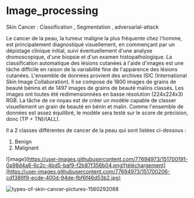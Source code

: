 # Image_processing
Skin Cancer : Classification , Segmentation , adversarial-attack


Le cancer de la peau, la tumeur maligne la plus fréquente chez l'homme, est 
principalement diagnostiqué visuellement, en commençant par un dépistage clinique initial, 
suivi éventuellement d'une analyse dromoscopique, d'une biopsie et d'un examen 
histopathologique. La classification automatique des lésions cutanées à l'aide d'images est 
une tâche difficile en raison de la variabilité fine de l'apparence des lésions cutanées.
 L'ensemble de données provient des archives ISIC (International Skin Image 
Collaboration). Il se compose de 1800 images de grains de beauté bénins et de 1497 images 
de grains de beauté malins classés. Les images ont toutes été redimensionnées en basse 
résolution (224x224x3) RGB. La tâche de ce noyau est de créer un modèle capable de classer 
visuellement un grain de beauté en bénin et malin.
Comme l'ensemble de données est assez équilibré, le modèle sera testé sur le score de 
précision, donc (TP + TN)/(ALL).

Il a 2 classes différentes de cancer de la peau qui sont listées ci-dessous :
1. Benign 
2. Malignant

![image](https://user-images.githubusercontent.com/77694973/151700191-0a98d4a6-6c2c-4bd5-baf9-f2b87f356b04.png![téléchargement](https://user-images.githubusercontent.com/77694973/151700206-cd1389f9-ecde-400d-94de-fbf6f46d53b2.jpg)

![types-of-skin-cancer-pictures-1560292088](https://user-images.githubusercontent.com/77694973/151700222-50f3c066-a6a1-4752-bcb4-1c88e617878b.png)


